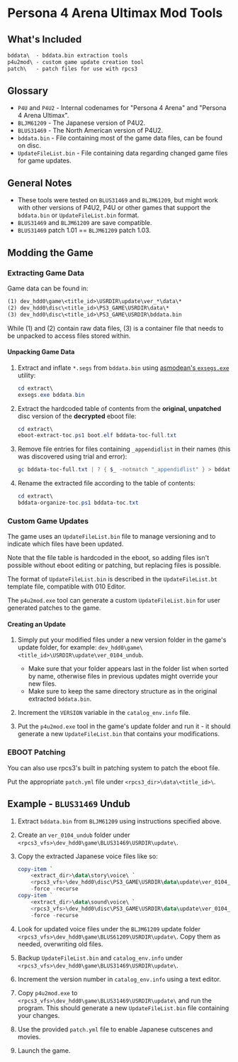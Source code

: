 # Persona 4 Arena Ultimax Mod Tools

## What's Included

``` txt
bddata\  - bddata.bin extraction tools
p4u2mod\ - custom game update creation tool
patch\   - patch files for use with rpcs3
```

## Glossary

* `P4U` and `P4U2` - Internal codenames for "Persona 4 Arena" and "Persona 4 Arena Ultimax".
* `BLJM61209` - The Japanese version of P4U2.
* `BLUS31469` - The North American version of P4U2.
* `bddata.bin` - File containing most of the game data files, can be found on disc.
* `UpdateFileList.bin` - File containing data regarding changed game files for game updates.

## General Notes

* These tools were tested on `BLUS31469` and `BLJM61209`, but might work with other versions of P4U2, P4U or other games that support the `bddata.bin` or `UpdateFileList.bin` format.
* `BLUS31469` and `BLJM61209` are save compatible.
* `BLUS31469` patch 1.01 == `BLJM61209` patch 1.03.

## Modding the Game

### Extracting Game Data

Game data can be found in:

``` txt
(1) dev_hdd0\game\<title_id>\USRDIR\update\ver_*\data\*
(2) dev_hdd0\disc\<title_id>\PS3_GAME\USRDIR\data\*
(3) dev_hdd0\disc\<title_id>\PS3_GAME\USRDIR\bddata.bin
```

While (1) and (2) contain raw data files, (3) is a container file that needs to be unpacked to access files stored within.

#### Unpacking Game Data

1. Extract and inflate `*.segs` from `bddata.bin` using [asmodean's `exsegs.exe`](http://asmodean.reverse.net/pages/exah3pac.html) utility:

    ``` powershell
    cd extract\
    exsegs.exe bddata.bin
    ```

2. Extract the hardcoded table of contents from the **original, unpatched** disc version of the **decrypted** eboot file:

    ``` powershell
    cd extract\
    eboot-extract-toc.ps1 boot.elf bddata-toc-full.txt
    ```

3. Remove file entries for files containing `_appendidlist` in their names (this was discovered using trial and error):

    ``` powershell
    gc bddata-toc-full.txt | ? { $_ -notmatch "_appendidlist" } > bddata-toc.txt
    ```

4. Rename the extracted file according to the table of contents:

    ``` powershell
    cd extract\
    bddata-organize-toc.ps1 bddata-toc.txt
    ```

### Custom Game Updates

The game uses an `UpdateFileList.bin` file to manage versioning and to indicate which files have been updated.

Note that the file table is hardcoded in the eboot, so adding files isn't possible without eboot editing or patching, but replacing files is possible.

The format of `UpdateFileList.bin` is described in the `UpdateFileList.bt` template file, compatible with 010 Editor.

The `p4u2mod.exe` tool can generate a custom `UpdateFileList.bin` for user generated patches to the game.

#### Creating an Update

1. Simply put your modified files under a new version folder in the game's update folder, for example: `dev_hdd0\game\<title_id>\USRDIR\update\ver_0104_undub`.

    * Make sure that your folder appears last in the folder list when sorted by name, otherwise files in previous updates might override your new files.
    * Make sure to keep the same directory structure as in the original extracted `bddata.bin`.

2. Increment the `VERSION` variable in the `catalog_env.info` file.

3. Put the `p4u2mod.exe` tool in the game's update folder and run it - it should generate a new `UpdateFileList.bin` that contains your modifications.

### EBOOT Patching

You can also use rpcs3's built in patching system to patch the eboot file.

Put the appropriate `patch.yml` file under `<rpcs3_dir>\data\<title_id>\`.

## Example - `BLUS31469` Undub

1. Extract `bddata.bin` from `BLJM61209` using instructions specified above.
2. Create an `ver_0104_undub` folder under `<rpcs3_vfs>\dev_hdd0\game\BLUS31469\USRDIR\update\`.
3. Copy the extracted Japanese voice files like so:

   ``` powershell
   copy-item `
       <extract_dir>\data\story\voice\ `
       <rpcs3_vfs>\dev_hdd0\disc\PS3_GAME\USRDIR\data\update\ver_0104_undub\data\story\voice_eng\ `
       -force -recurse
   copy-item `
       <extract_dir>\data\sound\voice\ `
       <rpcs3_vfs>\dev_hdd0\disc\PS3_GAME\USRDIR\data\update\ver_0104_undub\data\sound\voice_eng\ `
       -force -recurse
   ```

4. Look for updated voice files under the `BLJM61209` update folder `<rpcs3_vfs>\dev_hdd0\game\BLUS61209\USRDIR\update\`. Copy them as needed, overwriting old files.
5. Backup `UpdateFileList.bin` and `catalog_env.info` under  `<rpcs3_vfs>\dev_hdd0\game\BLUS31469\USRDIR\update\`.
6. Increment the version number in `catalog_env.info` using a text editor.
7. Copy `p4u2mod.exe` to `<rpcs3_vfs>\dev_hdd0\game\BLUS31469\USRDIR\update\` and run the program. This should generate a new `UpdateFileList.bin` file containing your changes.
8. Use the provided `patch.yml` file to enable Japanese cutscenes and movies.
9. Launch the game.
